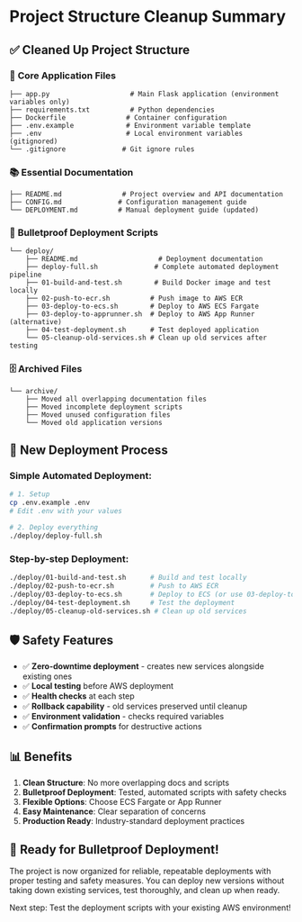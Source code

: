 # Project Structure Cleanup Summary

## ✅ Cleaned Up Project Structure

### 🔧 **Core Application Files**
```
├── app.py                    # Main Flask application (environment variables only)
├── requirements.txt          # Python dependencies  
├── Dockerfile               # Container configuration
├── .env.example             # Environment variable template
├── .env                     # Local environment variables (gitignored)
└── .gitignore              # Git ignore rules
```

### 📚 **Essential Documentation**  
```
├── README.md               # Project overview and API documentation
├── CONFIG.md              # Configuration management guide
└── DEPLOYMENT.md          # Manual deployment guide (updated)
```

### 🚀 **Bulletproof Deployment Scripts**
```
└── deploy/
    ├── README.md                    # Deployment documentation
    ├── deploy-full.sh              # Complete automated deployment pipeline
    ├── 01-build-and-test.sh        # Build Docker image and test locally
    ├── 02-push-to-ecr.sh          # Push image to AWS ECR  
    ├── 03-deploy-to-ecs.sh        # Deploy to AWS ECS Fargate
    ├── 03-deploy-to-apprunner.sh  # Deploy to AWS App Runner (alternative)
    ├── 04-test-deployment.sh      # Test deployed application
    └── 05-cleanup-old-services.sh # Clean up old services after testing
```

### 🗄️ **Archived Files**
```
└── archive/
    ├── Moved all overlapping documentation files
    ├── Moved incomplete deployment scripts
    ├── Moved unused configuration files
    └── Moved old application versions
```

## 🎯 **New Deployment Process**

### **Simple Automated Deployment:**
```bash
# 1. Setup
cp .env.example .env
# Edit .env with your values

# 2. Deploy everything
./deploy/deploy-full.sh
```

### **Step-by-step Deployment:**
```bash
./deploy/01-build-and-test.sh      # Build and test locally
./deploy/02-push-to-ecr.sh         # Push to AWS ECR
./deploy/03-deploy-to-ecs.sh       # Deploy to ECS (or use 03-deploy-to-apprunner.sh)
./deploy/04-test-deployment.sh     # Test the deployment
./deploy/05-cleanup-old-services.sh # Clean up old services
```

## 🛡️ **Safety Features**

- ✅ **Zero-downtime deployment** - creates new services alongside existing ones
- ✅ **Local testing** before AWS deployment
- ✅ **Health checks** at each step
- ✅ **Rollback capability** - old services preserved until cleanup
- ✅ **Environment validation** - checks required variables
- ✅ **Confirmation prompts** for destructive actions

## 📊 **Benefits**

1. **Clean Structure**: No more overlapping docs and scripts
2. **Bulletproof Deployment**: Tested, automated scripts with safety checks
3. **Flexible Options**: Choose ECS Fargate or App Runner
4. **Easy Maintenance**: Clear separation of concerns
5. **Production Ready**: Industry-standard deployment practices

## 🎉 **Ready for Bulletproof Deployment!**

The project is now organized for reliable, repeatable deployments with proper testing and safety measures. You can deploy new versions without taking down existing services, test thoroughly, and clean up when ready.

Next step: Test the deployment scripts with your existing AWS environment!
